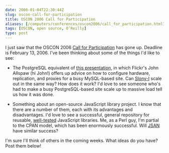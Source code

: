 ```yaml
--- 
date: 2006-01-04T22:30:44Z
slug: oscon-call-for-participation
title: OSCON 2006 Call for Participation
aliases: [/computers/conferences/oscon2006/call_for_participation.html]
tags: [OSCON, open source, O’Reilly]
type: post
---
```


I just saw that the OSCON 2006 [Call for Participation] has gone up. Deadline is
February 13, 2006. I've been thinking about some of the things I'd like to see:

-   The PostgreSQL equivalent of [this presentation], in which Flickr's John
    Allspaw (hi John!) offers up advice on how to configure hardware,
    replication, and proxies for a busy MySQL-based site. Can [Slony-I] scale
    out in the same way? How does it work? I'd love to see someone who's had to
    make a busy PostgreSQL-based site scale up to massive load tell us how it
    was done.

-   Something about an open-source JavaScript library project. I know that there
    are a number of them, each with its advantages and disadvantages. I'd love
    to see a successful, general repository for reusable, [well-tested]
    JavaScript libraries. Me, as a Perl guy, I'm partial to the CPAN model,
    which has been enormously successful. Will [JSAN] have similar success?

I'm sure I'll think of others in the coming weeks. What ideas do you have? Post
them below!

  [Call for Participation]: http://conferences.oreillynet.com/cs/os2006/create/e_sess/
    "O'Reilly Open Source Convention - July - 24-28, 2006 - Portland, OR: Call For Participation"
  [this presentation]: https://blog.flickr.com/flickrblog/2005/10/lamp.html
    "Hardware Layouts for LAMP Installations"
  [Slony-I]: http://slony.info/ "Slony-I—A replication system for PostgreSQL"
  [well-tested]: http://www.justatheory.com/computers/programming/javascript/test_simple-0.20.html
    "Test.Simple 0.20 Released"
  [JSAN]: http://www.openjsan.org/ "JSAN"
